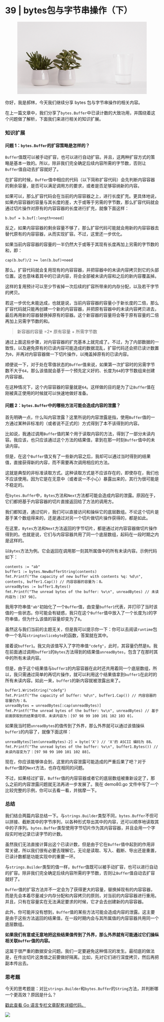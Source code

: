 # 39 | bytes包与字节串操作（下）

<figure><img src=".gitbook/assets/image (20).png" alt=""><figcaption></figcaption></figure>

你好，我是郝林，今天我们继续分享 bytes 包与字节串操作的相关内容。

在上一篇文章中，我们分享了`bytes.Buffer`中已读计数的大致功用，并围绕着这个问题做了解析，下面我们来进行相关的知识扩展。

### 知识扩展

#### 问题 1：`bytes.Buffer`的扩容策略是怎样的？

`Buffer`值既可以被手动扩容，也可以进行自动扩容。并且，这两种扩容方式的策略是基本一致的。所以，除非我们完全确定后续内容所需的字节数，否则让`Buffer`值自动去扩容就好了。

在扩容的时候，`Buffer`值中相应的代码（以下简称扩容代码）会先判断内容容器的剩余容量，是否可以满足调用方的要求，或者是否足够容纳新的内容。

如果可以，那么扩容代码会在当前的内容容器之上，进行长度扩充。更具体地说，如果内容容器的容量与其长度的差，大于或等于另需的字节数，那么扩容代码就会通过切片操作对原有的内容容器的长度进行扩充，就像下面这样：

```
b.buf = b.buf[:length+need]
```

反之，如果内容容器的剩余容量不够了，那么扩容代码可能就会用新的内容容器去替代原有的内容容器，从而实现扩容。不过，这里还一步优化。

如果当前内容容器的容量的一半仍然大于或等于其现有长度再加上另需的字节数的和，即：

```
cap(b.buf)/2 >= len(b.buf)+need
```

那么，扩容代码就会复用现有的内容容器，并把容器中的未读内容拷贝到它的头部位置。这也意味着其中的已读内容，将会全部被未读内容和之后的新内容覆盖掉。

这样的复用预计可以至少节省掉一次后续的扩容所带来的内存分配，以及若干字节的拷贝。

若这一步优化未能达成，也就是说，当前内容容器的容量小于新长度的二倍，那么扩容代码就只能再创建一个新的内容容器，并把原有容器中的未读内容拷贝进去，最后再用新的容器替换掉原有的容器。这个新容器的容量将会等于原有容量的二倍再加上另需字节数的和。

> 新容器的容量 =2\* 原有容量 + 所需字节数

通过上面这些步骤，对内容容器的扩充基本上就完成了。不过，为了内部数据的一致性，以及避免原有的已读内容可能造成的数据混乱，扩容代码还会把已读计数置为`0`，并再对内容容器做一下切片操作，以掩盖掉原有的已读内容。

顺便说一下，对于处在零值状态的`Buffer`值来说，如果第一次扩容时的另需字节数不大于`64`，那么该值就会基于一个预先定义好的、长度为`64`的字节数组来创建内容容器。

在这种情况下，这个内容容器的容量就是`64`。这样做的目的是为了让`Buffer`值在刚被真正使用的时候就可以快速地做好准备。

#### 问题 2：`bytes.Buffer`中的哪些方法可能会造成内容的泄露？

首先明确一点，什么叫内容泄露？这里所说的内容泄露是指，使用`Buffer`值的一方通过某种非标准的（或者说不正式的）方式得到了本不该得到的内容。

比如说，我通过调用`Buffer`值的某个用于读取内容的方法，得到了一部分未读内容。我应该，也只应该通过这个方法的结果值，拿到在那一时刻`Buffer`值中的未读内容。

但是，在这个`Buffer`值又有了一些新内容之后，我却可以通过当时得到的结果值，直接获得新的内容，而不需要再次调用相应的方法。

这就是典型的非标准读取方式。这种读取方式是不应该存在的，即使存在，我们也不应该使用。因为它是在无意中（或者说一不小心）暴露出来的，其行为很可能是不稳定的。

在`bytes.Buffer`中，`Bytes`方法和`Next`方法都可能会造成内容的泄露。原因在于，它们都把基于内容容器的切片直接返回给了方法的调用方。

我们都知道，通过切片，我们可以直接访问和操纵它的底层数组。不论这个切片是基于某个数组得来的，还是通过对另一个切片做切片操作获得的，都是如此。

在这里，`Bytes`方法和`Next`方法返回的字节切片，都是通过对内容容器做切片操作得到的。也就是说，它们与内容容器共用了同一个底层数组，起码在一段时期之内是这样的。

以`Bytes`方法为例。它会返回在调用那一刻其所属值中的所有未读内容。示例代码如下：

```
contents := "ab"
buffer1 := bytes.NewBufferString(contents)
fmt.Printf("The capacity of new buffer with contents %q: %d\n",
contents, buffer1.Cap()) // 内容容器的容量为：8。
unreadBytes := buffer1.Bytes()
fmt.Printf("The unread bytes of the buffer: %v\n", unreadBytes) // 未读内容为：[97 98]。
```

我用字符串值`"ab"`初始化了一个`Buffer`值，由变量`buffer1`代表，并打印了当时该值的一些状态。你可能会有疑惑，我只在这个`Buffer`值中放入了一个长度为`2`的字符串值，但为什么该值的容量却变为了`8`。

虽然这与我们当前的主题无关，但是我可以提示你一下：你可以去阅读`runtime`包中一个名叫`stringtoslicebyte`的函数，答案就在其中。

接着说`buffer1`。我又向该值写入了字符串值`"cdefg"`，此时，其容量仍然是`8`。我在前面通过调用`buffer1`的`Bytes`方法得到的结果值`unreadBytes`，包含了在那时其中的所有未读内容。

但是，由于这个结果值与`buffer1`的内容容器在此时还共用着同一个底层数组，所以，我只需通过简单的再切片操作，就可以利用这个结果值拿到`buffer1`在此时的所有未读内容。如此一来，`buffer1`的新内容就被泄露出来了。

```
buffer1.WriteString("cdefg")
fmt.Printf("The capacity of buffer: %d\n", buffer1.Cap()) // 内容容器的容量仍为：8。
unreadBytes = unreadBytes[:cap(unreadBytes)]
fmt.Printf("The unread bytes of the buffer: %v\n", unreadBytes) // 基于前面获取到的结果值可得，未读内容为：[97 98 99 100 101 102 103 0]。
```

如果我当时把`unreadBytes`的值传到了外界，那么外界就可以通过该值操纵`buffer1`的内容了，就像下面这样：

```
unreadBytes[len(unreadBytes)-2] = byte('X') // 'X'的 ASCII 编码为 88。
fmt.Printf("The unread bytes of the buffer: %v\n", buffer1.Bytes()) // 未读内容变为了：[97 98 99 100 101 102 88]。
```

现在，你应该能够体会到，这里的内容泄露可能造成的严重后果了吧？对于`Buffer`值的`Next`方法，也存在相同的问题。

不过，如果经过扩容，`Buffer`值的内容容器或者它的底层数组被重新设定了，那么之前的内容泄露问题就无法再进一步发展了。我在 demo80.go 文件中写了一个比较完整的示例，你可以去看一看，并揣摩一下。

### 总结

我们结合两篇内容总结一下。与`strings.Builder`类型不同，`bytes.Buffer`不但可以拼接、截断其中的字节序列，以各种形式导出其中的内容，还可以顺序地读取其中的子序列。`bytes.Buffer`类型使用字节切片作为其内容容器，并且会用一个字段实时地记录已读字节的计数。

虽然我们无法直接计算出这个已读计数，但是由于它在`Buffer`值中起到的作用非常关键，所以我们很有必要去理解它。无论是读取、写入、截断、导出还是重置，已读计数都是功能实现中的重要一环。

与`strings.Builder`类型的值一样，`Buffer`值既可以被手动扩容，也可以进行自动的扩容。除非我们完全确定后续内容所需的字节数，否则让`Buffer`值自动去扩容就好了。

`Buffer`值的扩容方法并不一定会为了获得更大的容量，替换掉现有的内容容器，而是先会本着尽量减少内存分配和内容拷贝的原则，对当前的内容容器进行重用。并且，只有在容量实在无法满足要求的时候，它才会去创建新的内容容器。

此外，你可能并没有想到，`Buffer`值的某些方法可能会造成内容的泄露。这主要是由于这些方法返回的结果值，在一段时期内会与其所属值的内容容器共用同一个底层数组。

**如果我们有意或无意地把这些结果值传到了外界，那么外界就有可能通过它们操纵相关联`Buffer`值的内容。**

这属于很严重的数据安全问题。我们一定要避免这种情况的发生。最彻底的做法是，在传出切片这类值之前要做好隔离。比如，先对它们进行深度拷贝，然后再把副本传出去。

### 思考题

今天的思考题是：对比`strings.Builder`和`bytes.Buffer`的`String`方法，并判断哪一个更高效？原因是什么？

[戳此查看 Go 语言专栏文章配套详细代码。](https://github.com/hyper0x/Golang\_Puzzlers)

![](https://static001.geekbang.org/resource/image/35/48/358e4e8578a706598e18a7dfed3ed648.jpg)
